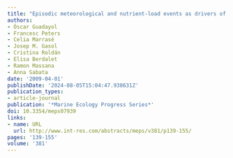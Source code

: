 ```yaml
---
title: "Episodic meteorological and nutrient-load events as drivers of coastal planktonic ecosystem dynamics: a time-series analysis"
authors:
- Òscar Guadayol
- Francesc Peters
- Celia Marrasé
- Josep M. Gasol
- Cristina Roldán
- Elisa Berdalet
- Ramon Massana
- Anna Sabata
date: '2009-04-01'
publishDate: '2024-08-05T15:04:47.938631Z'
publication_types:
- article-journal
publication: '*Marine Ecology Progress Series*'
doi: 10.3354/meps07939
links:
- name: URL
  url: http://www.int-res.com/abstracts/meps/v381/p139-155/
pages: '139-155'
volume: '381'
---
```

